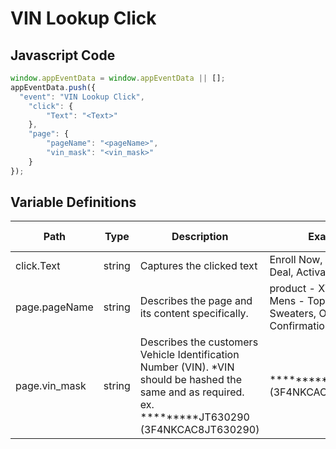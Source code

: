 # VIN Lookup Click

### 

## Javascript Code
```js
window.appEventData = window.appEventData || [];
appEventData.push({
  "event": "VIN Lookup Click",
    "click": {
        "Text": "<Text>"
    },
    "page": {
        "pageName": "<pageName>",
        "vin_mask": "<vin_mask>"
    }
});
```

## Variable Definitions

|Path|Type|Description|Example|Pattern|Min Length|Max Length|Minimum|Maximum|Multiple Of|
| --- | --- | --- | --- | --- | --- | --- | --- | --- | --- |
|click.Text|string|Captures the clicked text|Enroll Now, Get This Deal, Activate Trial|||||||
|page.pageName|string|Describes the page and its content specifically. |product - XYZ123, Mens - Tops - Sweaters, Order Confirmation|||||||
|page.vin_mask|string|Describes the customers Vehicle Identification Number \(VIN\). \*VIN should be hashed the same and as required. ex.  \*\*\*\*\*\*\*\*\*JT630290 \(3F4NKCAC8JT630290\)|\*\*\*\*\*\*\*\*\*JT630290 \(3F4NKCAC8JT630290\)|||||||




